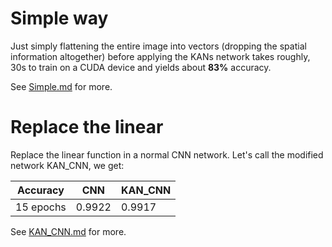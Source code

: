 # Simple way

Just simply flattening the entire image into vectors (dropping the spatial information altogether) before applying the KANs network takes roughly, 30s to train on a CUDA device and yields about **83%** accuracy.

See [Simple.md](MNIST/Simple/Simple.md) for more.

# Replace the linear

Replace the linear function in a normal CNN network. Let's call the modified network KAN_CNN, we get:

| Accuracy | CNN | KAN_CNN |
| --- | --- | --- |
| 15 epochs | 0.9922 | 0.9917 |

See [KAN_CNN.md](MNIST/Replace_linear/KAN_CNN.md) for more.